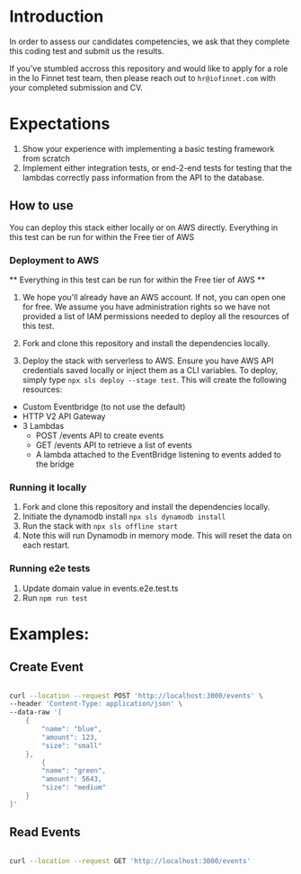 # Introduction

In order to assess our candidates competencies, we ask that they complete this coding test and submit us the results. 

If you've stumbled accross this repository and would like to apply for a role in the Io Finnet test team, then please reach out to `hr@iofinnet.com` with your completed submission and CV. 

# Expectations

1. Show your experience with implementing a basic testing framework from scratch
2. Implement either integration tests, or end-2-end tests for testing that the lambdas correctly pass information from the API to the database.

## How to use

You can deploy this stack either locally or on AWS directly. Everything in this test can be run for within the Free tier of AWS

### Deployment to AWS

** Everything in this test can be run for within the Free tier of AWS **

1. We hope you'll already have an AWS account. If not, you can open one for free. We assume you have administration rights so we have not provided a list of IAM permissions needed to deploy all the resources of this test.

2. Fork and clone this repository and install the dependencies locally.

3. Deploy the stack with serverless to AWS. Ensure you have AWS API credentials saved locally or inject them as a CLI variables. To deploy, simply type `npx sls deploy --stage test`. 
This will create the following resources:
  - Custom Eventbridge (to not use the default)
  - HTTP V2 API Gateway
  - 3 Lambdas
    - POST /events API to create events
    - GET /events API to retrieve a list of events
    - A lambda attached to the EventBridge listening to events added to the bridge

### Running it locally

1. Fork and clone this repository and install the dependencies locally.
2. Initiate the dynamodb install `npx sls dynamodb install`
3. Run the stack with `npx sls offline start`
4. Note this will run Dynamodb in memory mode. This will reset the data on each restart.

### Running e2e tests

1. Update domain value in events.e2e.test.ts
2. Run `npm run test` 


# Examples:

## Create Event

```bash

curl --location --request POST 'http://localhost:3000/events' \
--header 'Content-Type: application/json' \
--data-raw '[
    {
        "name": "blue",
        "amount": 123,
        "size": "small"
    },
        {
        "name": "green",
        "amount": 5643,
        "size": "medium"
    }
]'
```

## Read Events

```bash

curl --location --request GET 'http://localhost:3000/events'

```


